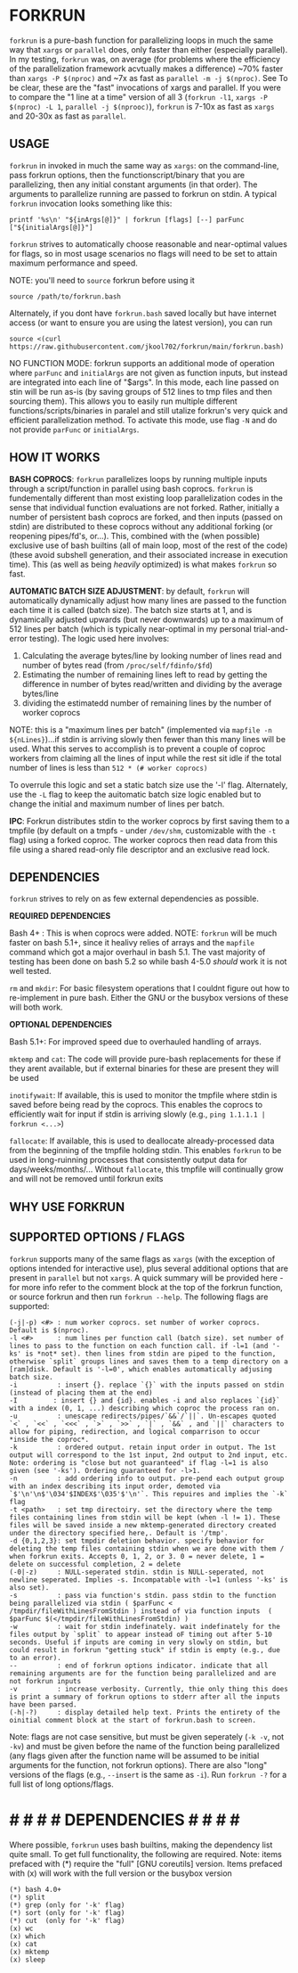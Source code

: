 # FORKRUN

`forkrun` is a pure-bash function for parallelizing loops in much the same way that `xargs` or `parallel` does, only faster than either (especially parallel).  In my testing, `forkrun` was, on average (for problems where the efficiency of the parallelization framework acvtually makes a difference) ~70% faster than `xargs -P $(nproc)` and ~7x as fast as `parallel -m -j $(nproc)`. See To be clear, these are the "fast" invocations of xargs and parallel. If you were to compare the "1 line at a time" version of all 3 (`forkrun -l1`, `xargs -P $(nproc) -L 1`, `parallel -j $(nprooc)`), `forkrun` is 7-10x as fast as `xargs` and 20-30x as fast as `parallel`.


## USAGE

`forkrun` in invoked in much the same way as `xargs`: on the command-line, pass forkrun options, then the functionscript/binary that you are parallelizing, then any initial constant arguments (in that order). The arguments to parallelize running are passed to forkrun on stdin. A typical `forkrun` invocation looks something like this:

    printf '%s\n' "${inArgs[@]}" | forkrun [flags] [--] parFunc ["${initialArgs[@]}"]

`forkrun` strives to automatically choose reasonable and near-optimal values for flags, so in most usage scenarios no flags will need to be set to attain maximum performance and speed.

NOTE: you'll need to `source` forkrun before using it

    source /path/to/forkrun.bash
    
Alternately, if you dont have `forkrun.bash` saved locally but have internet access (or want to ensure you are using the latest version), you can run
    
    source <(curl https://raw.githubusercontent.com/jkool702/forkrun/main/forkrun.bash)
    
NO FUNCTION MODE: forkrun supports an additional mode of operation where `parFunc` and `initialArgs` are not given as function inputs, but instead are integrated into each line of "$args". In this mode, each line passed on stin will be run as-is (by saving groups of 512 lines to tmp files and then sourcing them). This allows you to easily run multiple different functions/scripts/binaries in paralel and still utalize forkrun's very quick and efficient parallelization method. To activate this mode, use flag `-N` and do not provide `parFunc` or `initialArgs`.


## HOW IT WORKS

**BASH COPROCS**: `forkrun` parallelizes loops by running multiple inputs through a script/function in parallel using bash coprocs. `forkrun` is fundementally different than most existing loop parallelization codes in the sense that individual function evaluations are not forked. Rather, initially a number of persistent bash coprocs are forked, and then inputs (passed on stdin) are distributed to these coprocs without any additional forking (or reopening pipes/fd's, or...). This,  combined with the (when possible) exclusive use of bash builtins (all of main loop, most of the rest of the code) (these avoid subshell generation, and their associated increase in execution time). This (as well as being *heavily* optimized) is what makes `forkrun` so fast. 

**AUTOMATIC BATCH SIZE ADJUSTMENT**: by default, `forkrun` will automatically dynamically adjust how many lines are passed to the function each time it is called (batch size). The batch size starts at 1, and is dynamically adjusted upwards (but never downwards) up to a maximum of 512 lines per batch (which is typically near-optimal in my personal trial-and-error testing). The logic used here involves:

1. Calculating the average bytes/line by looking number of lines read and number of bytes read (from `/proc/self/fdinfo/$fd`)
2. Estimating the number of remaining lines left to read by getting the difference in number of bytes read/written and dividing by the average bytes/line
3. dividing the estimatedd number of remaining lines by the number of worker coprocs

NOTE: this is a "maximum lines per batch" (implemented via `mapfile -n ${nLines}`)...if stdin is arriving slowly then fewer than this many lines will be used. What this serves to accomplish is to prevent a couple of coproc workers from claiming all the lines of input while the rest sit idle if the total number of lines is less than `512 * (# worker coprocs)`

To overrule this logic and set a static batch size use the '-l' flag. Alternately, use the `-L` flag to keep the auitomatic batch size logic enabled but to change the initial and maximum number of lines per batch.

**IPC**: Forkrun distributes stdin to the worker coprocs by first saving them to a tmpfile (by default on a tmpfs - under `/dev/shm`, customizable with the `-t` flag) using a forked coproc. The worker coprocs then read data from this file using a shared read-only file descriptor and an exclusive read lock. 

## DEPENDENCIES

`forkrun` strives to rely on as few external dependencies as possible. 

**REQUIRED DEPENDENCIES**

Bash 4+ :             This is when coprocs were added. NOTE: `forkrun` will be much faster on bash 5.1+, since it healivy relies of arrays and the `mapfile` command which got a major overhaul in bash 5.1. The vast majority of testing has been done on bash 5.2 so while bash 4-5.0 *should* work it is not well tested.

`rm` and `mkdir`:     For basic filesystem operations that I couldnt figure out how to re-implement in pure bash. Either the GNU or the busybox versions of these will both work.

**OPTIONAL DEPENDENCIES**

Bash 5.1+:           For improved speed due to overhauled handling of arrays.

`mktemp` and `cat`:  The code will provide pure-bash replacements for these if they arent available, but if external binaries for these are present they will be used

`inotifywait`:       If available, this is used to monitor the tmpfile where stdin is saved before being read by the coprocs. This enables the coprocs to efficiently wait for input if stdin is arriving slowly (e.g., `ping 1.1.1.1 | forkrun <...>`)

`fallocate`:         If available, this is used to deallocate already-processed data from the beginning of the tmpfile holding stdin. This enables `forkrun` to be used in long-ruinning processes that consistently output data for days/weeks/months/... Without `fallocate`, this tmpfile will continually grow and will not be removed until forkrun exits 

## WHY USE FORKRUN

## SUPPORTED OPTIONS / FLAGS 

`forkrun` supports many of the same flags as `xargs` (with the exception of options intended for interactive use), plus several additional options that are present in `parallel` but not `xargs`. A quick summary will be provided here - for more info refer to the comment block at the top of the forkrun function, or source forkrun and then run `forkrun --help`. The following flags are supported:

    
    (-j|-p) <#> : num worker coprocs. set number of worker coprocs. Default is $(nproc).
    -l <#>      : num lines per function call (batch size). set number of lines to pass to the function on each function call. if -l=1 (and '-ks' is *not* set). then lines from stdin are piped to the function, otherwise `split` groups lines and saves them to a temp directory on a [ram]disk. Default is '-l=0', which enables automatically adjusing batch size.
    -i          : insert {}. replace `{}` with the inputs passed on stdin (instead of placing them at the end)
    -I         : insert {} and {id}. enables -i and also replaces `{id}` with a index (0, 1, ...) describing which coproc the process ran on. 
    -u          : unescape redirects/pipes/`&&`/`||`. Un-escapes quoted `<` , `<<` , `<<<` , `>` , `>>` , `|` , `&&` , and `||` characters to allow for piping, redirection, and logical comparrison to occur *inside the coproc*. 
    -k          : ordered output. retain input order in output. The 1st output will correspond to the 1st input, 2nd output to 2nd input, etc. Note: ordering is "close but not guaranteed" if flag -l=1 is also given (see '-ks'). Ordering guaranteed for -l>1.
    -n          : add ordering info to output. pre-pend each output group with an index describing its input order, demoted via `$'\n'\n$'\034'$INDEX$'\035'$'\n'`. This repuires and implies the `-k` flag
    -t <path>   : set tmp directoiry. set the directory where the temp files containing lines from stdin will be kept (when -l != 1). These files will be saved inside a new mktemp-generated directory created under the directory specified here,. Default is '/tmp'.
    -d {0,1,2,3}: set tmpdir deletion behavior. specify behavior for deleting the temp files containing stdin when we are done with them / when forkrun exits. Accepts 0, 1, 2, or 3. 0 = never delete, 1 = delete on successful completion, 2 = delete 
    (-0|-z)     : NULL-seperated stdin. stdin is NULL-seperated, not newline seperated. Implies -s. Incompatable with -l=1 (unless '-ks' is also set).
    -s          : pass via function's stdin. pass stdin to the function being parallelized via stdin ( $parFunc < /tmpdir/fileWithLinesFromStdin ) instead of via function inputs  ( $parFunc $(</tmpdir/fileWithLinesFromStdin) )
    -w          : wait for stdin indefinately. wait indefinately for the files output by `split` to appear instead oF timing out after 5-10 seconds. Useful if inputs are coming in very slowly on stdin, but could result in forkrun "getting stuck" if stdin is empty (e.g., due to an error).
    --          : end of forkrun options indicator. indicate that all remaining arguments are for the function being parallelized and are not forkrun inputs
    -v          : increase verbosity. Currently, thie only thing this does is print a summary of forkrun options to stderr after all the inputs have been parsed.
    (-h|-?)     : display detailed help text. Prints the entirety of the oinitial comment block at the start of forkrun.bash to screen.
    
Note: flags are not case sensitive, but must be given seperately (`-k -v`, not `-kv`) and must be given before the name of the function being parallelized (any flags given after the function name will be assumed to be initial arguments for the function, not forkrun options). There are also "long" versions of the flags (e.g., `--insert` is the same as `-i`). Run `forkrun -?` for a full list of long options/flags.
    

# # # # # DEPENDENCIES # # # # #

Where possible, `forkrun` uses bash builtins, making the dependency list quite small. To get full functionality, the following are required. Note: items prefaced with (\*)  require the "full" [GNU coreutils] version. Items prefaced with (x) will work with the full version or the busybox version

    (*) bash 4.0+
    (*) split
    (*) grep (only for '-k' flag)
    (*) sort (only for '-k' flag)
    (*) cut  (only for '-k' flag)
    (x) wc
    (x) which
    (x) cat
    (x) mktemp
    (x) sleep
    
